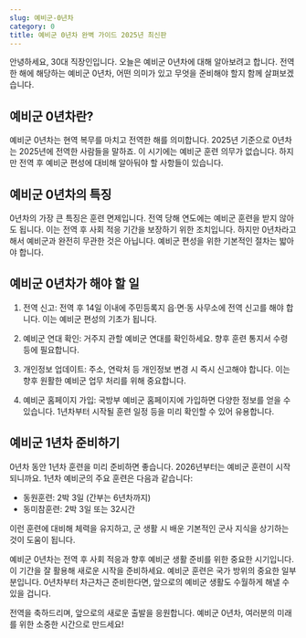 ```yaml
---
slug: 예비군-0년차
category: 0
title: 예비군 0년차 완벽 가이드 2025년 최신판
---
```


안녕하세요, 30대 직장인입니다. 오늘은 예비군 0년차에 대해 알아보려고 합니다. 전역한 해에 해당하는 예비군 0년차, 어떤 의미가 있고 무엇을 준비해야 할지 함께 살펴보겠습니다.

## 예비군 0년차란?

예비군 0년차는 현역 복무를 마치고 전역한 해를 의미합니다. 2025년 기준으로 0년차는 2025년에 전역한 사람들을 말하죠. 이 시기에는 예비군 훈련 의무가 없습니다. 하지만 전역 후 예비군 편성에 대비해 알아둬야 할 사항들이 있습니다.

## 예비군 0년차의 특징

0년차의 가장 큰 특징은 훈련 면제입니다. 전역 당해 연도에는 예비군 훈련을 받지 않아도 됩니다. 이는 전역 후 사회 적응 기간을 보장하기 위한 조치입니다. 하지만 0년차라고 해서 예비군과 완전히 무관한 것은 아닙니다. 예비군 편성을 위한 기본적인 절차는 밟아야 합니다.

## 예비군 0년차가 해야 할 일

1. 전역 신고: 전역 후 14일 이내에 주민등록지 읍·면·동 사무소에 전역 신고를 해야 합니다. 이는 예비군 편성의 기초가 됩니다.

2. 예비군 연대 확인: 거주지 관할 예비군 연대를 확인하세요. 향후 훈련 통지서 수령 등에 필요합니다.

3. 개인정보 업데이트: 주소, 연락처 등 개인정보 변경 시 즉시 신고해야 합니다. 이는 향후 원활한 예비군 업무 처리를 위해 중요합니다.

4. 예비군 홈페이지 가입: 국방부 예비군 홈페이지에 가입하면 다양한 정보를 얻을 수 있습니다. 1년차부터 시작될 훈련 일정 등을 미리 확인할 수 있어 유용합니다.

## 예비군 1년차 준비하기

0년차 동안 1년차 훈련을 미리 준비하면 좋습니다. 2026년부터는 예비군 훈련이 시작되니까요. 1년차 예비군의 주요 훈련은 다음과 같습니다:

- 동원훈련: 2박 3일 (간부는 6년차까지)
- 동미참훈련: 2박 3일 또는 32시간

이런 훈련에 대비해 체력을 유지하고, 군 생활 시 배운 기본적인 군사 지식을 상기하는 것이 도움이 됩니다.

예비군 0년차는 전역 후 사회 적응과 향후 예비군 생활 준비를 위한 중요한 시기입니다. 이 기간을 잘 활용해 새로운 시작을 준비하세요. 예비군 훈련은 국가 방위의 중요한 일부분입니다. 0년차부터 차근차근 준비한다면, 앞으로의 예비군 생활도 수월하게 해낼 수 있을 겁니다.

전역을 축하드리며, 앞으로의 새로운 출발을 응원합니다. 예비군 0년차, 여러분의 미래를 위한 소중한 시간으로 만드세요!